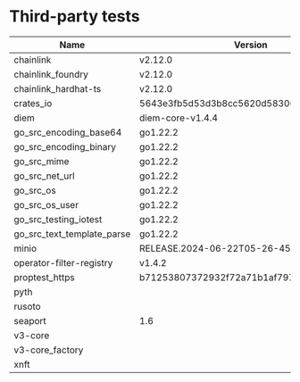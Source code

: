 # Third-party tests

| Name                       | Version                                  | Framework  | Full | Linux | macOS | Windows | Partition |
| -------------------------- | ---------------------------------------- | ---------- | ---- | ----- | ----- | ------- | --------- |
| chainlink                  | v2.12.0                                  |            |      | X     | X     | X       | 0         |
| chainlink_foundry          | v2.12.0                                  | foundry    | X    | X     | X     | X       | 1         |
| chainlink_hardhat-ts       | v2.12.0                                  | hardhat-ts |      | X     | X     | X       | 0         |
| crates_io                  | 5643e3fb5d53d3b8cc5620d583068ae17e82b5c3 |            |      | X     | X     | X       | 0         |
| diem                       | diem-core-v1.4.4                         |            |      | X     | X     | X       | 0         |
| go_src_encoding_base64     | go1.22.2                                 | go         | X    | X     | X     | X       | 0         |
| go_src_encoding_binary     | go1.22.2                                 | go         | X    | X     | X     | X       | 0         |
| go_src_mime                | go1.22.2                                 | go         | X    | X     | X     |         | 0         |
| go_src_net_url             | go1.22.2                                 | go         | X    | X     | X     | X       | 0         |
| go_src_os                  | go1.22.2                                 | go         | X    |       | X     |         | 0         |
| go_src_os_user             | go1.22.2                                 | go         | X    | X     |       |         | 1         |
| go_src_testing_iotest      | go1.22.2                                 | go         | X    | X     | X     | X       | 1         |
| go_src_text_template_parse | go1.22.2                                 | go         | X    | X     | X     | X       | 1         |
| minio                      | RELEASE.2024-06-22T05-26-45Z             |            |      | X     | X     | X       | 1         |
| operator-filter-registry   | v1.4.2                                   |            |      | X     | X     | X       | 0         |
| proptest_https             | b71253807372932f72a71b1af7975371a41e7c88 |            | X    | X     | X     | X       | 0         |
| pyth                       |                                          | anchor-ts  |      | X     | X     |         | 0         |
| rusoto                     |                                          |            |      | X     | X     | X       | 1         |
| seaport                    | 1.6                                      | hardhat-ts |      | X     | X     | X       | 1         |
| v3-core                    |                                          |            |      | X     | X     | X       | 0         |
| v3-core_factory            |                                          |            | X    | X     | X     | X       | 1         |
| xnft                       |                                          | anchor-ts  | X    | X     |       |         | 1         |
